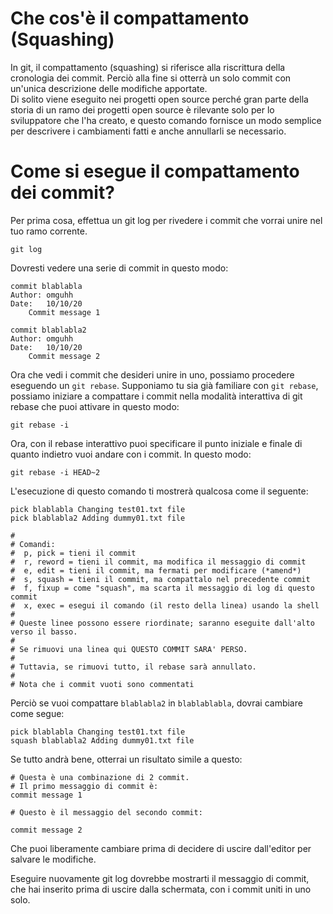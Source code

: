 # Che cos'è il compattamento (Squashing)

In git, il compattamento (squashing) si riferisce alla riscrittura della cronologia dei commit. Perciò alla fine si otterrà un solo commit con un'unica descrizione delle modifiche apportate.  
Di solito viene eseguito nei progetti open source perché gran parte della storia di un ramo dei progetti open source è rilevante solo per lo sviluppatore che l'ha creato, e questo comando fornisce un modo semplice per descrivere i cambiamenti fatti e anche annullarli se necessario.  

# Come si esegue il compattamento dei commit?

Per prima cosa, effettua un git log per rivedere i commit che vorrai unire nel tuo ramo corrente.  

```
git log
```

Dovresti vedere una serie di commit in questo modo:  

```
commit blablabla
Author: omguhh
Date:   10/10/20
    Commit message 1

commit blablabla2
Author: omguhh
Date:   10/10/20
    Commit message 2
```

Ora che vedi i commit che desideri unire in uno, possiamo procedere eseguendo un ```git rebase```. Supponiamo tu sia già familiare con ```git rebase```, possiamo iniziare a compattare i commit nella modalità interattiva di git rebase che puoi attivare in questo modo:  

```
git rebase -i
```

Ora, con il rebase interattivo puoi specificare il punto iniziale e finale di quanto indietro vuoi andare con i commit. In questo modo:  

```
git rebase -i HEAD~2
```

L'esecuzione di questo comando ti mostrerà qualcosa come il seguente:  

```
pick blablabla Changing test01.txt file
pick blablabla2 Adding dummy01.txt file

#
# Comandi:
#  p, pick = tieni il commit
#  r, reword = tieni il commit, ma modifica il messaggio di commit
#  e, edit = tieni il commit, ma fermati per modificare (*amend*)
#  s, squash = tieni il commit, ma compattalo nel precedente commit
#  f, fixup = come "squash", ma scarta il messaggio di log di questo commit
#  x, exec = esegui il comando (il resto della linea) usando la shell
#
# Queste linee possono essere riordinate; saranno eseguite dall'alto verso il basso.
#
# Se rimuovi una linea qui QUESTO COMMIT SARA' PERSO.
#
# Tuttavia, se rimuovi tutto, il rebase sarà annullato.
#
# Nota che i commit vuoti sono commentati
```

Perciò se vuoi compattare ```blablabla2``` in ```blablablabla```, dovrai cambiare come segue:  

```
pick blablabla Changing test01.txt file
squash blablabla2 Adding dummy01.txt file

```

Se tutto andrà bene, otterrai un risultato simile a questo:  

```
# Questa è una combinazione di 2 commit.
# Il primo messaggio di commit è:
commit message 1

# Questo è il messaggio del secondo commit:

commit message 2
```

Che puoi liberamente cambiare prima di decidere di uscire dall'editor per salvare le modifiche.  

Eseguire nuovamente git log dovrebbe mostrarti il messaggio di commit, che hai inserito prima di uscire dalla schermata, con i commit uniti in uno solo.  
